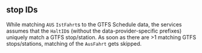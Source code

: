 ## stop IDs

While matching `AUS` `IstFahrt`s to the GTFS Schedule data, the services assumes that the `HaltID`s (without the data-provider-specific prefixes) uniquely match a GTFS stop/station. As soon as there are >1 matching GTFS stops/stations, matching of the `AusFahrt` gets skipped.
